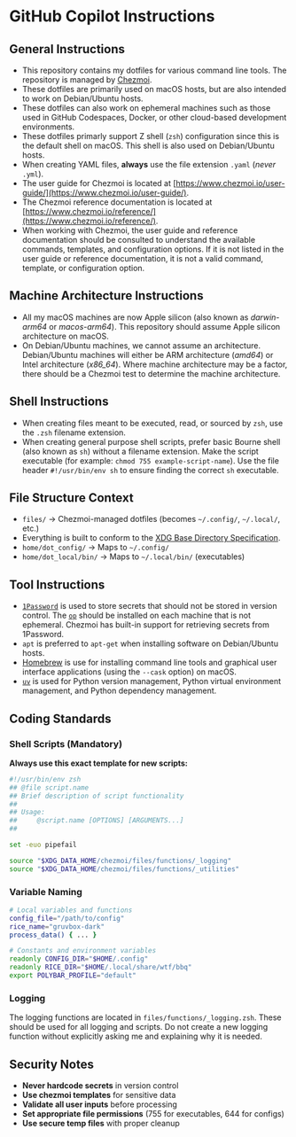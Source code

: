 # GitHub Copilot Instructions

## General Instructions

- This repository contains my dotfiles for various command line tools. The repository is managed by [Chezmoi](https://www.chezmoi.io).
- These dotfiles are primarily used on macOS hosts, but are also intended to work on Debian/Ubuntu hosts.
- These dotfiles can also work on ephemeral machines such as those used in GitHub Codespaces, Docker, or other cloud-based development environments.
- These dotfiles primarly support Z shell (`zsh`) configuration since this is the default shell on macOS. This shell is also used on Debian/Ubuntu hosts.
- When creating YAML files, **always** use the file extension `.yaml` (_never_ `.yml`).
- The user guide for Chezmoi is located at [https://www.chezmoi.io/user-guide/](https://www.chezmoi.io/user-guide/).
- The Chezmoi reference documentation is located at [https://www.chezmoi.io/reference/](https://www.chezmoi.io/reference/).
- When working with Chezmoi, the user guide and reference documentation should be consulted to understand the available commands, templates, and configuration options. If it is not listed in the user guide or reference documentation, it is not a valid command, template, or configuration option.

## Machine Architecture Instructions

- All my macOS machines are now Apple silicon (also known as _darwin-arm64_ or _macos-arm64_). This repository should assume Apple silicon architecture on macOS.
- On Debian/Ubuntu machines, we cannot assume an architecture. Debian/Ubuntu machines will either be ARM architecture (_amd64_) or Intel architecture (*x86_64*). Where machine architecture may be a factor, there should be a Chezmoi test to determine the machine architecture.

## Shell Instructions

- When creating files meant to be executed, read, or sourced by `zsh`, use the `.zsh` filename extension.
- When creating general purpose shell scripts, prefer basic Bourne shell (also known as `sh`) without a filename extension. Make the script executable (for example: `chmod 755 example-script-name`). Use the file header `#!/usr/bin/env sh` to ensure finding the correct `sh` executable.

## File Structure Context

- `files/` → Chezmoi-managed dotfiles (becomes `~/.config/`, `~/.local/`, etc.)
- Everything is built to conform to the [XDG Base Directory Specification](https://specifications.freedesktop.org/basedir-spec/basedir-spec-latest.html).
- `home/dot_config/` → Maps to `~/.config/`
- `home/dot_local/bin/` → Maps to `~/.local/bin/` (executables)

## Tool Instructions

- [`1Password`](https://1password.com) is used to store secrets that should not be stored in version control. The [`op`](https://developer.1password.com/docs/cli/) should be installed on each machine that is not ephemeral. Chezmoi has built-in support for retrieving secrets from 1Password.
- `apt` is preferred to `apt-get` when installing software on Debian/Ubuntu hosts.
- [Homebrew](https://brew.sh) is use for installing command line tools and graphical user interface applications (using the `--cask` option) on macOS.
- [`uv`](https://docs.astral.sh/uv/) is used for Python version management, Python virtual environment management, and Python dependency management.

## Coding Standards

### Shell Scripts (Mandatory)

**Always use this exact template for new scripts:**

```zsh
#!/usr/bin/env zsh
## @file script.name
## Brief description of script functionality
##
## Usage:
##     @script.name [OPTIONS] [ARGUMENTS...]
##

set -euo pipefail

source "$XDG_DATA_HOME/chezmoi/files/functions/_logging"
source "$XDG_DATA_HOME/chezmoi/files/functions/_utilities"
```

### Variable Naming

```zsh
# Local variables and functions
config_file="/path/to/config"
rice_name="gruvbox-dark"
process_data() { ... }

# Constants and environment variables
readonly CONFIG_DIR="$HOME/.config"
readonly RICE_DIR="$HOME/.local/share/wtf/bbq"
export POLYBAR_PROFILE="default"
```

### Logging

The logging functions are located in `files/functions/_logging.zsh`. These should be used for all logging and scripts. Do not create a new logging function without explicitly asking me and explaining why it is needed.

## Security Notes

- **Never hardcode secrets** in version control
- **Use chezmoi templates** for sensitive data
- **Validate all user inputs** before processing
- **Set appropriate file permissions** (755 for executables, 644 for configs)
- **Use secure temp files** with proper cleanup
